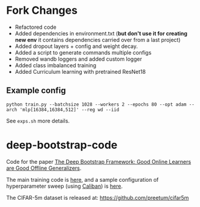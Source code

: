 # Fork Changes
- Refactored code
- Added dependencies in environment.txt (**but don't use it for creating new env** it contains dependencies carried over from a last project)
- Added dropout layers + config and weight decay.
- Added a script to generate commands multiple configs
- Removed wandb loggers and added custom logger
- Added class imbalanced training
- Added Curriculum learning with pretrained ResNet18


## Example config

```python train.py --batchsize 1028 --workers 2 --epochs 80 --opt adam --arch 'mlp[16384,16384,512]' --reg wd --iid```

See `exps.sh` more details.

# deep-bootstrap-code

Code for the paper [The Deep Bootstrap Framework: Good Online Learners are Good Offline Generalizers](https://arxiv.org/abs/2010.08127).

The main training code is [here](/inftrain/train.py), and a sample configuration of hyperparameter sweep (using [Caliban](https://github.com/google/caliban)) is [here](/inftrain/sample_sweep.json).

The CIFAR-5m dataset is released at: https://github.com/preetum/cifar5m
